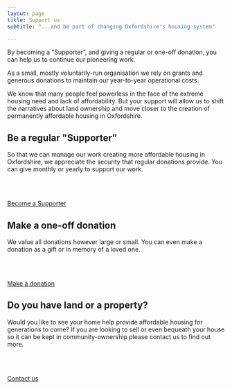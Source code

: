 ```yaml
---
layout: page
title: Support us
subtitle: "...and be part of changing Oxfordshire's housing system"

---
```

By becoming a “Supporter”, and giving a regular or one-off donation, you can help us to continue our pioneering work.

As a small, mostly voluntarily-run organisation we rely on grants and generous donations to maintain our year-to-year operational costs.

We know that many people feel powerless in the face of the extreme housing need and lack of affordability. But your support will allow us to shift the narratives about land ownership and move closer to the creation of permanently affordable housing in Oxfordshire.

## Be a regular "Supporter"

So that we can manage our work creating more affordable housing in Oxfordshire, we appreciate the security that regular donations provide. You can give monthly or yearly to support our work.

<br><br>

<a class="button btn" href="https://app.donorfy.com/form/J7EEWBHW62/Q58RQ">Become a Supporter</a>

## Make a one-off donation

We value all donations however large or small. You can even make a donation as a gift or in memory of a loved one.

<br><br>

<a class="button btn" href="https://app.donorfy.com/form/J7EEWBHW62/FDOB4">Make a donation</a>

## Do you have land or a property?

Would you like to see your home help provide affordable housing for generations to come? If you are looking to sell or even bequeath your house so it can be kept in community-ownership please contact us to find out more.

<br><br>

<a class="button btn" href="https://www.oclt.org.uk/contact/">Contact us</a>